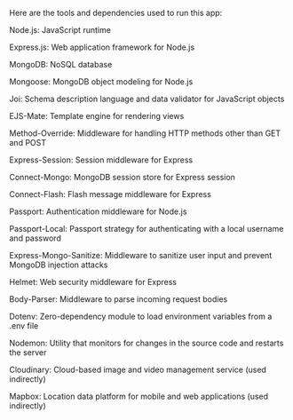 Here are the tools and dependencies used to run this app:

Node.js: JavaScript runtime

Express.js: Web application framework for Node.js

MongoDB: NoSQL database

Mongoose: MongoDB object modeling for Node.js

Joi: Schema description language and data validator for JavaScript objects

EJS-Mate: Template engine for rendering views

Method-Override: Middleware for handling HTTP methods other than GET and POST

Express-Session: Session middleware for Express

Connect-Mongo: MongoDB session store for Express session

Connect-Flash: Flash message middleware for Express

Passport: Authentication middleware for Node.js

Passport-Local: Passport strategy for authenticating with a local username and password

Express-Mongo-Sanitize: Middleware to sanitize user input and prevent MongoDB injection attacks

Helmet: Web security middleware for Express

Body-Parser: Middleware to parse incoming request bodies

Dotenv: Zero-dependency module to load environment variables from a .env file

Nodemon: Utility that monitors for changes in the source code and restarts the server

Cloudinary: Cloud-based image and video management service (used indirectly)

Mapbox: Location data platform for mobile and web applications (used indirectly)

